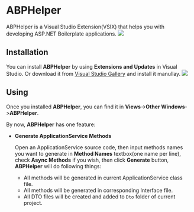 # ABPHelper
ABPHelper is a Visual Studio Extension(VSIX) that helps you with developing ASP.NET Boilerplate applications.
![](https://github.com/wakuflair/ABPHelper/blob/master/images/abphelper2.png?raw=true)

## Installation
You can install **ABPHelper** by using **Extensions and Updates** in Visual Studio. Or download it from [Visual Studio Gallery](https://visualstudiogallery.msdn.microsoft.com/15d33189-e63e-4ab4-9269-bc43200d7836) and install it manullay.
![](https://github.com/wakuflair/ABPHelper/blob/master/images/abphelper1.png?raw=true)

## Using
Once you installed **ABPHelper**, you can find it in **Views**->**Other Windows**->**ABPHelper**.

By now, **ABPHelper** has one feature:

- **Generate ApplicationService Methods**

	Open an ApplicationService source code, then input methods names you want to generate in **Method Names** textbox(one name per line), check **Async Methods** if you wish, then click **Generate** button, **ABPHelper** will do following things:

	- All methods will be generated in current ApplicationService class file. 
	- All methods will be generated in corresponding Interface file.
	- All DTO files will be created and added to `Dto` folder of current project. 
